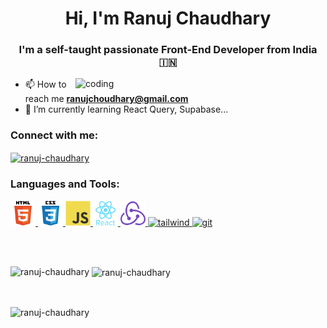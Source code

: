 <h1 align="center">Hi, I'm Ranuj Chaudhary</h1>
<h3 align="center">I'm a self-taught passionate Front-End Developer from India 🇮🇳</h3>
<img align="right" width="400" alt="coding"  src="https://physicsgurukul.files.wordpress.com/2019/02/character-1.gif"/>
<!-- <p align="left"> <img src="https://komarev.com/ghpvc/?username=ranuj-chaudhary&label=Profile%20views&color=0e75b6&style=flat" alt="ranuj-chaudhary" /> </p> -->

<!-- - 👨‍💻 All of my projects are available at [Portfolio](https://addurl/) -->

- 📫 How to reach me **ranujchoudhary@gmail.com**
- 🌱 I’m currently learning React Query, Supabase...
<!-- - 📄 Know about my experiences [Resume](https://addgoogledrive url) -->

<h3 align="left">Connect with me:</h3>
<p align="left">
<a href="https://www.linkedin.com/in/ranuj-chaudhary/" target="blank"><img align="center" src="https://raw.githubusercontent.com/rahuldkjain/github-profile-readme-generator/master/src/images/icons/Social/linked-in-alt.svg" alt="ranuj-chaudhary" height="30" width="40" /></a>
</p>

<h3 align="left">Languages and Tools:</h3>
<p align="left"><a href="https://www.w3.org/html/" target="_blank" rel="noreferrer"> <img src="https://raw.githubusercontent.com/devicons/devicon/master/icons/html5/html5-original-wordmark.svg" alt="html5" width="40" height="40"/> </a>
<a href="https://www.w3schools.com/css/" target="_blank" rel="noreferrer"> <img src="https://raw.githubusercontent.com/devicons/devicon/master/icons/css3/css3-original-wordmark.svg" alt="css3" width="40" height="40"/> </a> 
  <a href="https://developer.mozilla.org/en-US/docs/Web/JavaScript" target="_blank" rel="noreferrer"> <img src="https://raw.githubusercontent.com/devicons/devicon/master/icons/javascript/javascript-original.svg" alt="javascript" width="40" height="40"/> </a>
  <a href="https://reactjs.org/" target="_blank" rel="noreferrer"> <img src="https://raw.githubusercontent.com/devicons/devicon/master/icons/react/react-original-wordmark.svg" alt="react" width="40" height="40"/> </a>
  <a href="https://redux.js.org" target="_blank" rel="noreferrer"> <img src="https://raw.githubusercontent.com/devicons/devicon/master/icons/redux/redux-original.svg" alt="redux" width="40" height="40"/> </a> <a href="https://tailwindcss.com/" target="_blank" rel="noreferrer"> <img src="https://www.vectorlogo.zone/logos/tailwindcss/tailwindcss-icon.svg" alt="tailwind" width="40" height="40"/> </a> 
  <a href="https://git-scm.com/" target="_blank" rel="noreferrer"> <img src="https://www.vectorlogo.zone/logos/git-scm/git-scm-icon.svg" alt="git" width="40" height="40"/> </a>
  </p>
<br />
<br />
<p><img align="left" src="https://github-readme-stats.vercel.app/api/top-langs?username=ranuj-chaudhary&show_icons=true&locale=en&layout=compact" alt="ranuj-chaudhary" />
&nbsp;<img align="center" src="https://github-readme-stats.vercel.app/api?username=ranuj-chaudhary&show_icons=true&locale=en" alt="ranuj-chaudhary" />
</p>
<br />
<p><img align="center" src="https://github-readme-streak-stats.herokuapp.com/?user=ranuj-chaudhary&" alt="ranuj-chaudhary" /></p>

